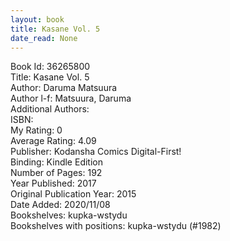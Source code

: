 ```yaml
---
layout: book
title: Kasane Vol. 5
date_read: None
---
```


Book Id: 36265800<br />
Title: Kasane Vol. 5<br />
Author: Daruma Matsuura<br />
Author l-f: Matsuura, Daruma<br />
Additional Authors: <br />
ISBN: <br />
My Rating: 0<br />
Average Rating: 4.09<br />
Publisher: Kodansha Comics Digital-First!<br />
Binding: Kindle Edition<br />
Number of Pages: 192<br />
Year Published: 2017<br />
Original Publication Year: 2015<br />
Date Added: 2020/11/08<br />
Bookshelves: kupka-wstydu<br />
Bookshelves with positions: kupka-wstydu (#1982)<br />

